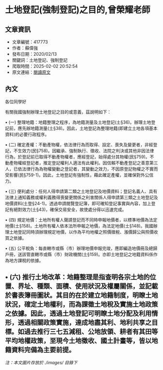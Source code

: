 # 土地登記(強制登記)之目的,曾榮耀老師

## 文章資訊
- 文章編號：417773
- 作者：蘇偉強
- 發布日期：2020/02/13
- 關鍵詞：土地登記、強制登記
- 爬取時間：2025-02-02 20:52:54
- 原文連結：[閱讀原文](https://real-estate.get.com.tw/Columns/detail.aspx?no=417773)

## 內文
各位同學好

有關我國強制辦理土地登記之目的或意義，茲說明如下：

• (一) 整理地籍：地籍整理之程序，為地籍測量及土地登記(土§36)。辦理土地登記前，應先辦地籍測量(土§38)。因此，土地登記為整理地籍(即建立土地各項基本資料)的必要行政程序。

• (二) 確定產權：不動產物權，依法律行為而取得、設定、喪失及變更者，非經登記，不生效力(民§758)。因繼承、強制執行、徵收、法院之判決或其他非因法律行為，於登記前已取得不動產物權者，應經登記，始得處分其物權(民§759)。不動產物權經登記者，推定登記權利人適法有此權利。因信賴不動產登記之善意第三人，已依法律行為為物權變動之登記者，其變動之效力，不因原登記物權之不實而受影響(民§759-1)。因此，土地登記有強制性，藉此確定產權，並確保對外公信力。

• (三) 便利處分：任何人得申請第二類之土地登記及地價資料；登記名義人、具有法律上通知義務或權利義務得喪變更關係之利害關係人得申請第三類之土地登記及地價資料(土登§24-1)。透過申請閱覽登記簿，即可確知登記事實與內容，加上登記有絕對效力(土§43)，確保交易安全，故使處分得以迅速完成。

• (四) 規定地價：土地所有權人聲請登記而不同時申報地價者，以標準地價為法定地價(土§158)。土地所有權人依本法所申報之地價，為法定地價(土§148)。我國辦理土地登記同時須辦理規定地價，以作為平均地權之照價徵稅、漲價歸公與照價收買之依據。

• (五) 公平稅負：每直轄市或縣（市）辦理地價申報完竣，應即編造地價冊及總歸戶冊，送該管直轄市或縣（市）財政機關(土§159)。亦即土地登記之地籍資料係作為地方課稅的依據。

• (六) 推行土地改革：地籍整理是指查明各宗土地的位置、界址、種類、面積、使用狀況及權屬關係，並記載於書表簿冊圖狀。其目的在於建立地籍制度，明瞭土地狀況，確定土地權利，而為課徵土地稅及實施土地政策之依據。因此，透過土地登記可明瞭土地分配及利用情形，透過相關政策實施，達成地盡其利、地利共享之目標。如過去推行三七五減租、公地放領、耕者有其田等平均地權政策，至現今土地徵收、國土計畫等，皆以地籍資料完備為主要前提。
---
*注：本文圖片存放於 ./images/ 目錄下*
